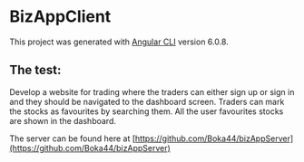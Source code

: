 # BizAppClient

This project was generated with [Angular CLI](https://github.com/angular/angular-cli) version 6.0.8.

## The test: 

Develop a website for trading where the traders can either sign up or sign in and they 
should be navigated to the dashboard screen. Traders can mark the stocks as favourites by 
searching them. All the user favourites stocks are shown in the dashboard.

The server can be found here at [https://github.com/Boka44/bizAppServer](https://github.com/Boka44/bizAppServer)